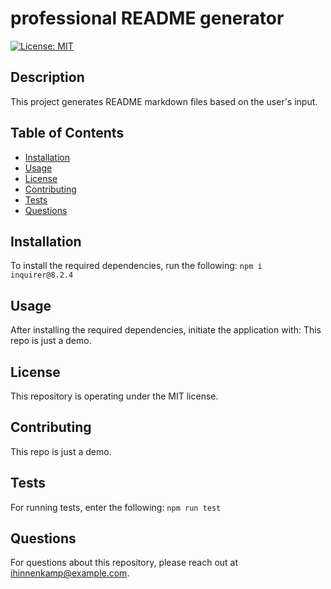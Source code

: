 # professional README generator
[![License: MIT](https://img.shields.io/badge/License-MIT-yellow.svg)](https://opensource.org/licenses/MIT)

## Description
This project generates README markdown files based on the user's input.

## Table of Contents
* [Installation](#installation)
* [Usage](#usage)
* [License](#license)
* [Contributing](#contributing)
* [Tests](#tests)
* [Questions](#questions)

## Installation
To install the required dependencies, run the following:
`
npm i inquirer@8.2.4
`

## Usage
After installing the required dependencies, initiate the application with:
This repo is just a demo.

## License
This repository is operating under the MIT license.

## Contributing
This repo is just a demo.

## Tests
For running tests, enter the following:
`
npm run test
`

## Questions
For questions about this repository, please reach out at [ihinnenkamp@example.com](mailto:ihinnenkamp@example.com).
